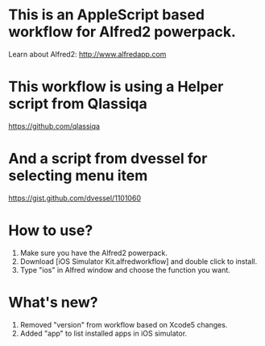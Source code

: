 # This is an AppleScript based workflow for Alfred2 powerpack.
Learn about Alfred2: http://www.alfredapp.com

# This workflow is using a Helper script from Qlassiqa
https://github.com/qlassiqa
# And a script from dvessel for selecting menu item
https://gist.github.com/dvessel/1101060

# How to use?
1. Make sure you have the Alfred2 powerpack.
2. Download [iOS Simulator Kit.alfredworkflow] and double click to install.
3. Type "ios" in Alfred window and choose the function you want.

# What's new?
1. Removed "version" from workflow based on Xcode5 changes.
2. Added "app" to list installed apps in iOS simulator.